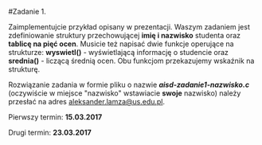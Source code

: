 #Zadanie 1.

Zaimplementujcie przykład opisany w prezentacji. Waszym zadaniem jest zdefiniowanie struktury przechowującej __imię i nazwisko__ studenta oraz __tablicę na pięć ocen__. Musicie też napisać dwie funkcje operujące na strukturze: __wyswietl()__ - wyświetlającą informację o studencie oraz __srednia()__ - liczącą średnią ocen. Obu funkcjom przekazujemy wskaźnik na strukturę.

Rozwiązanie zadania w formie pliku o nazwie *__aisd-zadanie1-nazwisko.c__* (oczywiście w miejsce "nazwisko" wstawiacie __swoje__ nazwisko) należy przesłać na adres aleksander.lamza@us.edu.pl.

Pierwszy termin: __15.03.2017__

Drugi termin: __23.03.2017__ 

